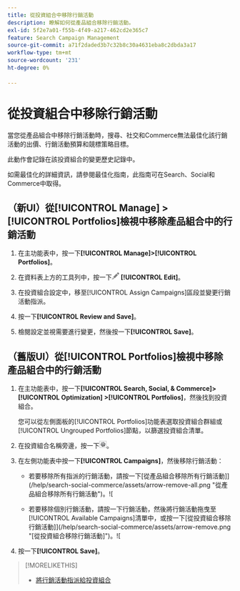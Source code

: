 ```yaml
---
title: 從投資組合中移除行銷活動
description: 瞭解如何從產品組合移除行銷活動。
exl-id: 5f2e7a01-f55b-4f49-a217-462cd2e365c7
feature: Search Campaign Management
source-git-commit: a71f2daded3b7c32b8c30a4631eba8c2dbda3a17
workflow-type: tm+mt
source-wordcount: '231'
ht-degree: 0%

---
```


# 從投資組合中移除行銷活動

當您從產品組合中移除行銷活動時，搜尋、社交和Commerce無法最佳化該行銷活動的出價、行銷活動預算和競標策略目標。

此動作會記錄在該投資組合的變更歷史記錄中。

如需最佳化的詳細資訊，請參閱最佳化指南，此指南可在Search、Social和Commerce中取得。

## （新UI）從[!UICONTROL Manage] > [!UICONTROL Portfolios]檢視中移除產品組合中的行銷活動

1. 在主功能表中，按一下&#x200B;**[!UICONTROL Manage]>[!UICONTROL Portfolios]**。

1. 在資料表上方的工具列中，按一下![編輯](/help/search-social-commerce/assets/edit.png "編輯") **[!UICONTROL Edit]**。

1. 在投資組合設定<!--[portfolio settings](/help/search-social-commerce/beta-ui/manage/portfolios/portfolio-settings.md)-->中，移至[!UICONTROL Assign Campaigns]區段並變更行銷活動指派。

1. 按一下&#x200B;**[!UICONTROL Review and Save]**。

1. 檢閱設定並視需要進行變更，然後按一下&#x200B;**[!UICONTROL Save]**。

## （舊版UI）從[!UICONTROL Portfolios]檢視中移除產品組合中的行銷活動

1. 在主功能表中，按一下&#x200B;**[!UICONTROL Search, Social, & Commerce]> [!UICONTROL Optimization] >[!UICONTROL Portfolios]**，然後找到投資組合。

   您可以從左側面板的[!UICONTROL Portfolios]功能表選取投資組合群組或[!UICONTROL Ungrouped Portfolios]節點，以篩選投資組合清單。

1. 在投資組合名稱旁邊，按一下![檢視/編輯設定按鈕](/help/search-social-commerce/assets/settings.png "檢視/編輯設定按鈕")。

1. 在左側功能表中按一下&#x200B;**[!UICONTROL Campaigns]**，然後移除行銷活動：

   * 若要移除所有指派的行銷活動，請按一下[從產品組合移除所有行銷活動]](/help/search-social-commerce/assets/arrow-remove-all.png "從產品組合移除所有行銷活動")。![

   * 若要移除個別行銷活動，請按一下行銷活動，然後將行銷活動拖曳至[!UICONTROL Available Campaigns]清單中，或按一下[從投資組合移除行銷活動]](/help/search-social-commerce/assets/arrow-remove.png "[從投資組合移除行銷活動]")。![

1. 按一下&#x200B;**[!UICONTROL Save]**。

>[!MORELIKETHIS]
>
>* [將行銷活動指派給投資組合](/help/search-social-commerce/campaign-management/campaign-assign-to-portfolio.md)
